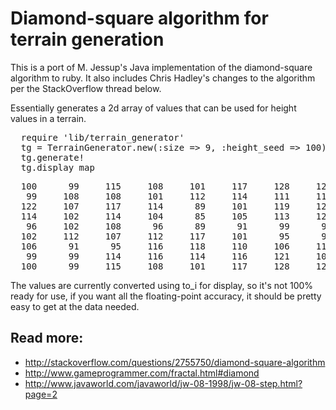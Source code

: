 Diamond-square algorithm for terrain generation
===============================================

This is a port of M. Jessup's Java implementation of the diamond-square algorithm to ruby.
It also includes Chris Hadley's changes to the algorithm per the StackOverflow thread below.

Essentially generates a 2d array of values that can be used for height values in a terrain.

<pre>
  require 'lib/terrain_generator'
  tg = TerrainGenerator.new(:size => 9, :height_seed => 100)
  tg.generate!
  tg.display_map
</pre>

<pre>
  100      99     115     108     101     117     128     122     100
   99     108     108     101     112     114     111     117      99
  122     107     117     114      89     101     119     124     122
  114     102     114     104      85     105     113     120     114
   96     102     108      96      89      91      99      98      96
  102     112     107     112     117     101      95      98     102
  106      91      95     116     118     110     106     112     106
   99      99     114     116     114     116     121     109      99
  100      99     115     108     101     117     128     122     100
</pre>

The values are currently converted using to_i for display, so it's not 100% ready for use, if you 
want all the floating-point accuracy, it should be pretty easy to get at the data needed.

Read more:
----------

  * http://stackoverflow.com/questions/2755750/diamond-square-algorithm
  * http://www.gameprogrammer.com/fractal.html#diamond
  * http://www.javaworld.com/javaworld/jw-08-1998/jw-08-step.html?page=2
